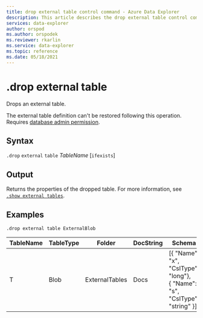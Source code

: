```yaml
---
title: drop external table control command - Azure Data Explorer
description: This article describes the drop external table control command in Azure Data Explorer 
services: data-explorer
author: orspod
ms.author: orspodek
ms.reviewer: rkarlin
ms.service: data-explorer
ms.topic: reference
ms.date: 05/18/2021
---
```

# .drop external table

Drops an external table.

The external table definition can't be restored following this operation. Requires [database admin permission](../management/access-control/role-based-authorization.md).

## Syntax  

`.drop` `external` `table` *TableName* [`ifexists`]

## Output

Returns the properties of the dropped table. For more information, see [`.show external tables`](show-external-tables.md).

## Examples

```kusto
.drop external table ExternalBlob
```

| TableName | TableType | Folder         | DocString | Schema       | Properties |
|-----------|-----------|----------------|-----------|-----------------------------------------------------|------------|
| T         | Blob      | ExternalTables | Docs      | [{ "Name": "x",  "CslType": "long"},<br> { "Name": "s",  "CslType": "string" }] | {}         |
